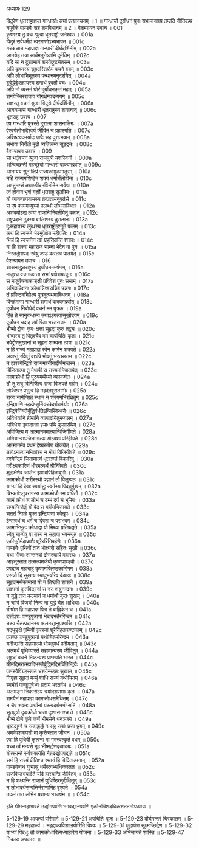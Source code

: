 अध्यायः 129

विदुरेण धृतराष्ट्राज्ञया गान्धार्याः सभां प्रत्यानयनम् ॥ 1 ॥ गान्धार्या दुर्योधनं पुनः सभामानाय्य तम्प्रति नीतिकथ नपूर्वकं पाण्डवैः सह शमविधानम् ॥ 2 ॥
वैशम्पायन उवाच ।	001    
कृष्णस्य तु वचः श्रुत्वा धृतराष्ट्रो जनेश्वरः ।	001a  
विदुरं सर्वधर्मज्ञं त्वरमाणोऽभ्यभाषत ॥	001c  
गच्छ तात महाप्राज्ञ गान्धारीं दीर्घदर्शिनीम् ।	002a  
आनयेह तया सार्धमनुनेष्यामि दुर्मतिम् ॥	002c  
यदि सा न दुरात्मानं शमयेद्दुष्टचेतसम् ।	003a  
अपि कृष्णस्य सुहृदस्तिष्ठेम वचने वयम् ॥	003c  
अपि लोभाभिभूतस्य पन्थानमनुदर्शयेत् ।	004a  
दुर्बुद्धेर्दुःसहायस्य शमार्थं ब्रुवती वचः ॥	004c  
अपि नो व्यसनं घोरं दुर्योधनकृतं महत् ।	005a  
शमयेच्चिररात्राय योगक्षेमवदव्ययम् ॥	005c  
राज्ञस्तु वचनं श्रुत्वा विदुरो दीर्घदर्शिनीम् ।	006a  
आनयामास गान्धारीं धृतराष्ट्रस्य शासनात् ॥	006c  
धृतराष्ट्र उवाच ।	007    
एष गान्धारि पुत्रस्ते दुरात्मा शासनातिगः ।	007a  
ऐश्वर्यलोभादैश्वर्यं जीवितं च प्रहास्यति ॥	007c  
अशिष्टवदमर्यादः पापैः सह दुरात्मवान् ।	008a  
सभाया निर्गतो मूढो व्यतिक्रम्य सुहृद्वचः ॥	008c  
वैशम्पायन उवाच ।	009    
सा भर्तृवचनं श्रुत्वा राजपुत्री यशस्विनी ।	009a  
अन्विच्छन्ती महच्छ्रेयो गान्धारी वाक्यमब्रवीत् ॥	009c  
आनायय सुतं क्षिप्रं राज्यकामुकमातुरम् ।	010a  
नहि राज्यमशिष्टेन शक्यं धर्मार्थलोपिना ।	010c  
आप्तुमाप्तं तथाऽपीदमविनीतेन सर्वथा ॥	010e   
त्वं ह्येवात्र भृशं गर्ह्यो धृतराष्ट्र सुतप्रियः ।	011a  
यो जानन्पापतामस्य तत्प्रज्ञामनुवर्तसे ॥	011c  
स एष काममन्युभ्यां प्रलब्धो लोभमास्थितः ।	012a  
अशक्योऽद्य त्वया राजन्विनिवर्तयितुं बलात् ॥	012c  
राष्ट्रप्रदाने मूढस्य बालिशस्य दुरात्मनः ।	013a  
दुःसहायस्य लुब्धस्य धृतराष्ट्रोऽश्नुते फलम् ॥	013c  
कथं हि स्वजने भेदमुपेक्षेत महीपतिः ।	014a  
भिन्नं हि स्वजनेन त्वां प्रहरिष्यन्ति शत्रवः ॥	014c  
या हि शक्या महाराज साम्ना भेदेन वा पुनः ।	015a  
निस्तर्तुमापदः स्वेषु दण्डं कस्तत्र पातयेत् ॥	015c  
वैशम्पायन उवाच ।	016    
शासनाद्धृतराष्ट्रस्य दुर्योधनममर्षणम् ।	016a  
मातुश्च वचनात्क्षत्ता सभां प्रावेशयत्पुनः ॥	016c  
स मातुर्वचनाकाङ्क्षी प्रविवेश पुनः सभाम् ।	017a  
अभिताम्रेक्षणः क्रोधान्निश्वसन्निव पन्नगः ॥	017c  
तं प्रविष्टमभिप्रेक्ष्य पुत्रमुत्पथमास्थितम् ।	018a  
विगर्हमाणा गान्धारी शमार्थं वाक्यमब्रवीत् ॥	018c  
दुर्योधन निबोधेदं वचनं मम पुत्रक ।	019a  
हितं ते सानुबन्धस्य तथाऽऽयत्यांसुखोदयम् ॥	019c  
दुर्योधन यदाह त्वां पिता भरतसत्तम ।	020a  
भीष्मो द्रोणः कृपः क्षत्ता सुहृदां कुरु तद्वचः ॥	020c  
भीष्मस्य तु पितुश्चैव मम चापचितिः कृता ।	021c  
भवेद्द्रोणमुखानां च सुहृदां शाम्यता त्वया ॥	021c  
न हि राज्यं महाप्राज्ञ स्वेन कामेन शक्यते ।	022a  
अवाप्तुं रक्षितुं वाऽपि भोक्तुं भरतसत्तम ॥	022c  
न ह्यवश्येन्द्रियो राज्यमश्नीयाद्दीर्घमन्तरम् ।	023a  
विजितात्मा तु मेधावी स राज्यमभिपालयेत् ॥	023c  
कामक्रोधौ हि पुरुषमर्थेभ्यो व्यपकर्षतः ।	024a  
तौ तु शत्रू विनिर्जित्य राजा विजयते महीम् ॥	024c  
लोकेश्वर प्रभुत्वं हि महदेतद्दुरात्मभिः ।	025a  
राज्यं नामेप्सितं स्थानं न शक्यमभिरक्षितुम् ॥	025c  
इन्द्रियाणि महत्प्रेप्सुर्नियच्छेदर्थधर्मयोः ।	026a  
इन्द्रियैर्नियतैर्बुद्धिर्वर्धतेऽग्निरिवेन्धनैः ॥	026c  
अविधेयानि हीमानि व्यापादयितुमप्यलम् ।	027a  
अविधेया इवादान्ता हयाः पथि कुसारथिम् ॥	027c  
अविजित्य य आत्मानममात्यान्विजिगीषते ।	028a  
अमित्रान्वाऽजितामात्यः सोऽवशः परिहीयते ॥	028c  
आत्मानमेव प्रथमं द्वेष्यरूपेण योजयेत् ।	029a  
ततोऽमात्यानमित्रांश्च न मोघं विजिगीषते ॥	029c  
वश्येन्द्रियं जितामात्यं धृतदण्डं विकारिषु ।	030a  
परीक्ष्यकारिणं धीरमत्यर्थं श्रीर्निषेवते ॥	030c  
क्षुद्राक्षेणेव जालेन झषावपिहितावुभौ ।	031a  
कामक्रोधौ शरीरस्थौ प्रज्ञानं तौ विलुम्पतः ॥	031c  
याभ्यां हि देवाः स्वर्यातुः स्वर्गस्य पिदधुर्मुखम् ।	032a  
बिभ्यतोऽनुपरागस्य कामक्रोधौ स्म वर्धितौ ॥	032c  
कामं क्रोधं च लोभं च दम्भं दर्पं च भूमिपः ।	033a  
सम्यग्विजेतुं यो वेद स महीमभिजायते ॥	033c  
सततं निग्रहे युक्त इन्द्रियाणां भवेन्नृपः ।	034a  
ईप्सन्नर्थं च धर्मं च द्विषतां च पराभवम् ॥	034c  
कामाभिभूतः क्रोधाद्वा यो मिथ्या प्रतिपद्यते ।	035a  
स्वेषु चान्येषु वा तस्य न सहाया भवन्त्युत ॥	035c  
एकीभूतैर्महाप्राज्ञैः शूरैररिनिबर्हणैः ।	036a  
पाण्डवैः पृथिवीं तात भोक्ष्यसे सहितः सुखी ॥	036c  
यथा भीष्मः शान्तनवो द्रोणश्चापि महारथः ।	037a  
आहतुस्तात तत्सत्यमजेयौ कृष्णपाण्डवौ ॥	037c  
प्रपद्यष्व महाबाहुं कृष्णमक्लिष्टकारिणम् ।	038a  
प्रसन्नो हि सुखाय स्यादुभयोरेव केशवः ॥	038c  
सुहृदामर्थकामानां यो न तिष्ठति शासने ।	039a  
प्राज्ञानां कृतविद्यानां स नरः शत्रुनन्दनः ॥	039c  
न युद्धे तात कल्याणं न धर्मार्थौ कुतः सुखम् ।	040a  
न चापि विजयो नित्यं मा युद्धे चेत आधिथाः ॥	040c  
भीष्मेण हि महाप्राज्ञ पित्र ते बाह्लिकेन च ।	041a  
दत्तोंऽशः पाण्डुपुत्राणां भेदाद्भतैररिन्दम ॥	041c  
तस्य चैतत्प्रदानस्य फलमद्यानुपश्यसि ।	042a  
यद्भुङ्क्षे पृथिवीं कृत्स्नां शूरैर्निहतकण्टकाम् ॥	042c  
प्रयच्छ पाण्डुपुत्राणां यथोचितमरिन्दम ।	043a  
यदीच्छसि सहामात्यो भोक्तुमर्धं प्रदीयताम् ॥	043c  
अलमर्धं पृथिव्यास्ते सहामात्यस्य जीवितुम् ।	044a  
सुहृदां वचने तिष्ठन्यशः प्राप्स्यति भारत ॥	044c  
श्रीमद्भिरात्मवद्भिस्तैर्बुद्धिमद्भिर्जितेन्द्रियैः ।	045a  
पाण्डवैर्विग्रहस्तात भ्रंशयेन्महतः सुखात् ॥	045c  
निगृह्य सुहृदां मन्युं शाधि राज्यं यथोचितम् ।	046a  
स्वमंशं पाण्डुपुत्रेभ्यः प्रदाय भरतर्षभ ॥	046c  
अलमङ्ग निकारोऽयं त्रयोदशसमाः कृतः ।	047a  
शमयैनं महाप्राज्ञ कामक्रोधसमेधितम् ॥	047c  
न चैष शक्तः पार्थानां यस्त्वदर्थमभीप्सति ।	048a  
सूतपुत्रो दृढक्रोधो भ्राता दुःशासनश्च ते ॥	048c  
भीष्मे द्रोणे कृपे कर्णे भीमसेने धनञ्जये ।	049a  
धृष्टद्युम्ने च सङ्क्रुद्धे न स्युः सर्वाः प्रजा ध्रुवम् ॥	049c  
अमर्षवशमापन्नो मा कुरूंस्तात जीघनः ।	050a  
एषा हि पृथिवी कृत्स्ना मा गमत्त्वत्कृते वधम् ॥	050c  
यच्च त्वं मन्यसे मूढ भीष्मद्रोणकृपादयः ।	051a  
योत्स्यन्ते सर्वशक्त्येति नैतदद्योपपद्यते ॥	051c  
समं हि राज्यं प्रीतिश्च स्थानं हि विदितात्मनाम् ।	052a  
पाण्डवेष्वथ युष्मासु धर्मस्त्वभ्यधिकस्ततः ॥	052c  
राजपिण्डभयादेते यदि हास्यन्ति जीवितम् ।	053a  
न हि शक्ष्यन्ति राजानं युधिष्ठिरमुदीक्षितुम् ॥	053c  
न लोभादर्थसम्पत्तिर्नराणामिह दृश्यते ।	054a  
तदलं तात लोभेन प्रशाम्य भरतर्षभ ॥ ॥	054c  

इति श्रीमन्महाभारते उद्योगपर्वणि भगवद्यानपर्वणि एकोनत्रिंशदधिकशततमोऽध्यायः ॥

5-129-19 आयत्यां परिणामे ॥ 5-129-21 अपचितिः पूजा ॥ 5-129-23 दीर्घमन्तरं चिरकालम् ॥ 5-129-29 महद्राज्यं । महद्राज्यविशालयोरिति विश्वः ॥ 5-129-31 क्षुद्राक्षेण सूक्ष्मच्छिद्रेण ॥ 5-129-32 याभ्यां पिदधुः तौ कामक्रोधावित्यध्याहारेण योजना ॥ 5-129-33 अभिजायते शास्ति ॥ 5-129-47 निकारः अपकारः ॥
